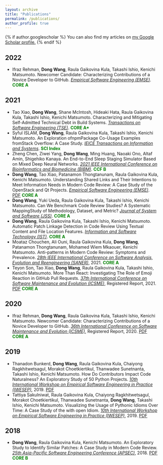 ```yaml
---
layout: archive
title: "Publications"
permalink: /publications/
author_profile: true
---
```


{% if author.googlescholar %}
  You can also find my articles on <u><a href="{{author.googlescholar}}">my Google Scholar profile</a>.</u>
{% endif %}
## 2022
* Ifraz Rehman, **Dong Wang**, Raula Gaikovina Kula, Takashi Ishio, Kenichi Matsumoto. Newcomer Candidate: Characterizing Contributions of a Novice Developer to GitHub. <span style="text-decoration:underline;font-style: italic">Empirical Software Engineering (EMSE)</span>. <span style="background-color:white;color:green;font-weight:700;font-size:14px">CORE A</span>
## 2021
* Tao Xiao, **Dong Wang**, Shane McIntosh, Hideaki Hata, Raula Gaikovina Kula, Takashi Ishio, Kenichi Matsumoto. Characterizing and Mitigating Self-Admitted Technical Debt in Build Systems. <span style="text-decoration:underline;font-style: italic">Transactions on Software Engineering (TSE)</span>. <span style="color:green;font-weight:700;font-size:14px">CORE A*</span>
* Syful ISLAM, **Dong Wang**, Raula Gaikovina Kula, Takashi Ishio, Kenichi Matsumoto. An Exploration ofnpmPackage Co-Usage Examples fromStack Overflow: A Case Study. <span style="text-decoration:underline;font-style: italic">IEICE Transactions on Information and Systems</span>. <span style="color:green;font-weight:700;font-size:14px">SCI Index</span>
* Zheng Chen, Ziwei Yang, **Dong Wang**, Ming Huang, Naoaki Ono, Altaf Amin, Shigehiko Kanaya. An End-to-End Sleep Staging Simulator Based on Mixed Deep Neural Networks. <span style="text-decoration:underline;font-style: italic">2021 IEEE International Conference on Bioinformatics and Biomedicine (BIBM)</span>. <span style="color:green;font-weight:700;font-size:14px">CCF B</span>
* **Dong Wang**, Tao Xiao, Patanamon Thongtanunam, Raula Gaikovina Kula, Kenichi Matsumoto. Understanding Shared Links and Their Intentions to Meet Information Needs in Modern Code Review: A Case Study of the OpenStack and Qt Projects. <span style="text-decoration:underline;font-style: italic">Empirical Software Engineering (EMSE)</span>. [PDF](https://link.springer.com/article/10.1007/s10664-021-09997-x) <span style="color:green;font-weight:700;font-size:14px">CORE A</span>
* **Dong Wang**, Yuki Ueda, Raula Gaikovina Kula, Takashi Ishio, Kenichi Matsumoto. Can We Benchmark Code Review Studies? A Systematic MappingStudy of Methodology, Dataset, and Metric? <span style="text-decoration:underline;font-style: italic">Journal of System and Software (JSS)</span>. <span style="color:green;font-weight:700;font-size:14px">CORE A</span>
* **Dong Wang**, Raula Gaikovina Kula, Takashi Ishio, Kenichi Matsumoto. Automatic Patch Linkage Detection in Code Review Using Textual Content and File Location Features. <span style="text-decoration:underline;font-style: italic">Information and Software Technology (IST)</span>. <span style="color:green;font-weight:700;font-size:14px">CORE A</span>
* Moataz Chouchen, Ali Ouni, Raula Gaikovina Kula, **Dong Wang**, Patanamon Thongtanunam, Mohamed Wiem Mkaouer, Kenichi Matsumoto. Anti-patterns in Modern Code Review: Symptoms and Prevalence. <span style="text-decoration:underline;font-style: italic">28th IEEE International Conference on Software Analysis, Evolution and Reengineering (SANER)</span>, 2021. <span style="color:green;font-weight:700;font-size:14px">CORE A</span>
* Teyon Son, Tao Xiao, **Dong Wang**, Raula Gaikovina Kula, Takashi Ishio, Kenichi Matsumoto. More Than React: Investigating The Role of Emoji Reaction in GitHub Pull Requests. <span style="text-decoration:underline;font-style: italic">37th International Conference on Software Maintenance and Evolution (ICSME)</span>, Registered Report, 2021. [PDF](https://www.researchgate.net/publication/353995896_More_Than_React_Investigating_The_Role_of_EmojiReaction_in_GitHub_Pull_Requests) <span style="color:green;font-weight:700;font-size:14px">CORE A</span>

## 2020
* Ifraz Rehman, **Dong Wang**, Raula Gaikovina Kula, Takashi Ishio, Kenichi Matsumoto. Newcomer Candidate: Characterizing Contributions of a Novice Developer to GitHub. <span style="text-decoration:underline;font-style: italic">36th International Conference on Software Maintenance and Evolution (ICSME)</span>, Registered Report, 2020. [PDF](https://www.researchgate.net/publication/343498679_Newcomer_Candidate_Characterizing_Contributions_of_a_Novice_Developer_to_GitHub) <span style="color:green;font-weight:700;font-size:14px">CORE A</span>

## 2019
* Thanadon Bunkerd, **Dong Wang**, Raula Gaikovina Kula, Chaiyong Ragkhitwetsagul, Morakot Choetkiertikul, Thanwadee Sunetnanta, Takashi Ishio, Kenichi Matsumoto. How Do Contributors Impact Code Naturalness? An Exploratory Study of 50 Python Projects. <span style="text-decoration:underline;font-style: italic">10th International Workshop on Empirical Software Engineering in Practice (IWESEP)</span>, 2019. [PDF](https://ieeexplore.ieee.org/document/8945084/)
* Tattiya Sakulniwat, Raula Gaikovina Kula, Chaiyong Ragkhitwetsagul, Morakot Choetkiertikul, Thanwadee Sunetnanta, **Dong Wang**, Takashi Ishio, Kenichi Matsumoto. Visualizing the Usage of Pythonic Idioms Over Time: A Case Study of the with open Idiom. <span style="text-decoration:underline;font-style: italic">10th International Workshop on Empirical Software Engineering in Practice (IWESEP)</span>, 2019. [PDF](https://cragkhit.github.io/publications/iwesep19_Tattiya.pdf)

## 2018

* **Dong Wang**, Raula Gaikovina Kula, Kenichi Matsumoto. An Exploratory Study to Identify Similar Patches: A Case Study in Modern Code Review. <span style="text-decoration:underline;font-style: italic">25th Asia-Pacific Software Engineering Conference (APSEC)</span>, 2018. [PDF](https://ieeexplore.ieee.org/document/8719469) <span style="color:green;font-weight:700;font-size:14px">CORE B</span>
